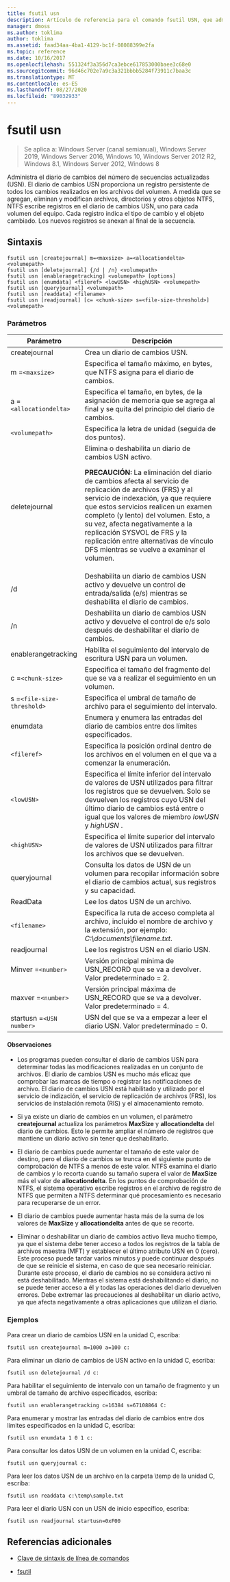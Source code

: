 ```yaml
---
title: fsutil usn
description: Artículo de referencia para el comando fsutil USN, que administra el diario de cambios del número de secuencias actualizadas (USN).
manager: dmoss
ms.author: toklima
author: toklima
ms.assetid: faad34aa-4ba1-4129-bc1f-08088399e2fa
ms.topic: reference
ms.date: 10/16/2017
ms.openlocfilehash: 551324f3a356d7ca3ebce617853000baee3c68e0
ms.sourcegitcommit: 96d46c702e7a9c3a321bbbb5284f73911c7baa3c
ms.translationtype: MT
ms.contentlocale: es-ES
ms.lasthandoff: 08/27/2020
ms.locfileid: "89032933"
---
```

# <a name="fsutil-usn"></a>fsutil usn

> Se aplica a: Windows Server (canal semianual), Windows Server 2019, Windows Server 2016, Windows 10, Windows Server 2012 R2, Windows 8.1, Windows Server 2012, Windows 8

Administra el diario de cambios del número de secuencias actualizadas (USN). El diario de cambios USN proporciona un registro persistente de todos los cambios realizados en los archivos del volumen. A medida que se agregan, eliminan y modifican archivos, directorios y otros objetos NTFS, NTFS escribe registros en el diario de cambios USN, uno para cada volumen del equipo. Cada registro indica el tipo de cambio y el objeto cambiado. Los nuevos registros se anexan al final de la secuencia.

## <a name="syntax"></a>Sintaxis

```
fsutil usn [createjournal] m=<maxsize> a=<allocationdelta> <volumepath>
fsutil usn [deletejournal] {/d | /n} <volumepath>
fsutil usn [enablerangetracking] <volumepath> [options]
fsutil usn [enumdata] <fileref> <lowUSN> <highUSN> <volumepath>
fsutil usn [queryjournal] <volumepath>
fsutil usn [readdata] <filename>
fsutil usn [readjournal] [c= <chunk-size> s=<file-size-threshold>] <volumepath>
```

### <a name="parameters"></a>Parámetros

| Parámetro | Descripción |
| --------- | ----------- |
| createjournal | Crea un diario de cambios USN. |
| m =`<maxsize>` | Especifica el tamaño máximo, en bytes, que NTFS asigna para el diario de cambios. |
| a =`<allocationdelta>` | Especifica el tamaño, en bytes, de la asignación de memoria que se agrega al final y se quita del principio del diario de cambios. |
| `<volumepath>` | Especifica la letra de unidad (seguida de dos puntos). |
| deletejournal | Elimina o deshabilita un diario de cambios USN activo.<p>**PRECAUCIÓN:** La eliminación del diario de cambios afecta al servicio de replicación de archivos (FRS) y al servicio de indexación, ya que requiere que estos servicios realicen un examen completo (y lento) del volumen. Esto, a su vez, afecta negativamente a la replicación SYSVOL de FRS y la replicación entre alternativas de vínculo DFS mientras se vuelve a examinar el volumen. |
| /d | Deshabilita un diario de cambios USN activo y devuelve un control de entrada/salida (e/s) mientras se deshabilita el diario de cambios. |
| /n | Deshabilita un diario de cambios USN activo y devuelve el control de e/s solo después de deshabilitar el diario de cambios. |
| enablerangetracking | Habilita el seguimiento del intervalo de escritura USN para un volumen. |
| c =`<chunk-size>` | Especifica el tamaño del fragmento del que se va a realizar el seguimiento en un volumen. |
| s =`<file-size-threshold>` | Especifica el umbral de tamaño de archivo para el seguimiento del intervalo. |
| enumdata | Enumera y enumera las entradas del diario de cambios entre dos límites especificados. |
| `<fileref>` | Especifica la posición ordinal dentro de los archivos en el volumen en el que va a comenzar la enumeración. |
| `<lowUSN>` | Especifica el límite inferior del intervalo de valores de USN utilizados para filtrar los registros que se devuelven. Solo se devuelven los registros cuyo USN del último diario de cambios está entre o igual que los valores de miembro *lowUSN* y *highUSN* . |
| `<highUSN>` | Especifica el límite superior del intervalo de valores de USN utilizados para filtrar los archivos que se devuelven. |
| queryjournal | Consulta los datos de USN de un volumen para recopilar información sobre el diario de cambios actual, sus registros y su capacidad. |
| ReadData | Lee los datos USN de un archivo. |
| `<filename>` | Especifica la ruta de acceso completa al archivo, incluido el nombre de archivo y la extensión, por ejemplo: *C:\documents\filename.txt*. |
| readjournal | Lee los registros USN en el diario USN. |
| Minver =`<number>` | Versión principal mínima de USN_RECORD que se va a devolver. Valor predeterminado = 2. |
| maxver =`<number>` | Versión principal máxima de USN_RECORD que se va a devolver. Valor predeterminado = 4. |
| startusn =`<USN number>` | USN del que se va a empezar a leer el diario USN. Valor predeterminado = 0. |

#### <a name="remarks"></a>Observaciones

- Los programas pueden consultar el diario de cambios USN para determinar todas las modificaciones realizadas en un conjunto de archivos. El diario de cambios USN es mucho más eficaz que comprobar las marcas de tiempo o registrar las notificaciones de archivo. El diario de cambios USN está habilitado y utilizado por el servicio de indización, el servicio de replicación de archivos (FRS), los servicios de instalación remota (RIS) y el almacenamiento remoto.

- Si ya existe un diario de cambios en un volumen, el parámetro **createjournal** actualiza los parámetros **MaxSize** y **allocationdelta** del diario de cambios. Esto le permite ampliar el número de registros que mantiene un diario activo sin tener que deshabilitarlo.

- El diario de cambios puede aumentar el tamaño de este valor de destino, pero el diario de cambios se trunca en el siguiente punto de comprobación de NTFS a menos de este valor. NTFS examina el diario de cambios y lo recorta cuando su tamaño supera el valor de **MaxSize** más el valor de **allocationdelta**. En los puntos de comprobación de NTFS, el sistema operativo escribe registros en el archivo de registro de NTFS que permiten a NTFS determinar qué procesamiento es necesario para recuperarse de un error.

- El diario de cambios puede aumentar hasta más de la suma de los valores de **MaxSize** y **allocationdelta** antes de que se recorte.

- Eliminar o deshabilitar un diario de cambios activo lleva mucho tiempo, ya que el sistema debe tener acceso a todos los registros de la tabla de archivos maestra (MFT) y establecer el último atributo USN en 0 (cero). Este proceso puede tardar varios minutos y puede continuar después de que se reinicie el sistema, en caso de que sea necesario reiniciar. Durante este proceso, el diario de cambios no se considera activo ni está deshabilitado. Mientras el sistema está deshabilitando el diario, no se puede tener acceso a él y todas las operaciones del diario devuelven errores. Debe extremar las precauciones al deshabilitar un diario activo, ya que afecta negativamente a otras aplicaciones que utilizan el diario.

### <a name="examples"></a>Ejemplos

Para crear un diario de cambios USN en la unidad C, escriba:

```
fsutil usn createjournal m=1000 a=100 c:
```

Para eliminar un diario de cambios de USN activo en la unidad C, escriba:

```
fsutil usn deletejournal /d c:
```

Para habilitar el seguimiento de intervalo con un tamaño de fragmento y un umbral de tamaño de archivo especificados, escriba:

```
fsutil usn enablerangetracking c=16384 s=67108864 C:
```

Para enumerar y mostrar las entradas del diario de cambios entre dos límites especificados en la unidad C, escriba:

```
fsutil usn enumdata 1 0 1 c:
```

Para consultar los datos USN de un volumen en la unidad C, escriba:

```
fsutil usn queryjournal c:
```

Para leer los datos USN de un archivo en la carpeta \temp de la unidad C, escriba:

```
fsutil usn readdata c:\temp\sample.txt
```

Para leer el diario USN con un USN de inicio específico, escriba:

```
fsutil usn readjournal startusn=0xF00
```

## <a name="additional-references"></a>Referencias adicionales

- [Clave de sintaxis de línea de comandos](command-line-syntax-key.md)

- [fsutil](fsutil.md)
